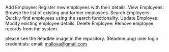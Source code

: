 Add Employee: Register new employees with their details.
View Employees: Browse the list of existing and former employees.
Search Employees: Quickly find employees using the search functionality.
Update Employee: Modify existing employee details.
Delete Employee: Remove employee records from the system.

please see the ReadMe image in the repository. (Readme.png)
user login credentials: email: malloya@gmail.com  

